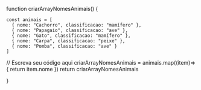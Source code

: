function criarArrayNomesAnimais() {
   
    const animais = [
      { nome: "Cachorro", classificacao: "mamífero" },
      { nome: "Papagaio", classificacao: "ave" },
      { nome: "Gato", classificacao: "mamífero" },
      { nome: "Carpa", classificacao: "peixe" },
      { nome: "Pomba", classificacao: "ave" }
    ]

 // Escreva seu código aqui
criarArrayNomesAnimais = animais.map((item)=>{
      return item.nome
  })
return criarArrayNomesAnimais
  
}